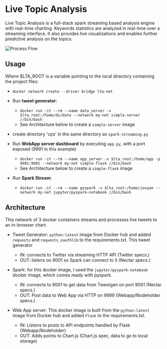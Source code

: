 # Live Topic Analysis

Live Topic Analysis is a full-stack spark streaming based
analysis engine with real-time charting.  Keywords statistics
are analyzed in real-time over a streaming interface. It also
provides live visualizations and enables further predictive
analysis on the topics.

![Process Flow](/images/Architecture.png)

## Usage

Where $LTA_ROOT is a variable pointing to the local directory
containing the project files:


- `docker network create --driver bridge lta-net`
- Run **tweet generator**:
  - `docker run -it --rm --name data_server -v $lta_root:/home/ds/data --network my-net
simple-server //bin/bash`
  - See Architecture below to create a `simple-server` image
- create directory 'cps' in the same directory as `spark-streaming.py`

- Run **WebApp server dashboard** by executing `app.py`, with a
port exposed (9991 in this example)

  - `docker run -it --rm --name app_server -v $lta_root:/home/app -p 9991:9991 --network
my-net simple-flask //bin/bash`
  - See Architecture below to create a `simple-flask` image

- Run **Spark Stream**:
  - `docker run -it --rm --name pyspark -v $lta_root:/home/jovyan --network my-net
jupyter/pyspark-notebook //bin/bash`

## Architecture
This network of 3 docker containers streams and processes live
tweets to an in-browser chart.

- Tweet Generator:
`python:latest` image from Docker hub and added `requests`
and `requests_oauthlib` to the requirements.txt. This tweet
generator

  - IN:  connects to Twitter via streaming HTTP API (Twitter specs.)
  - OUT: listens on 9001 so Spark can connect to it (Nectar specs.)

- Spark: for this docker image, I used the `jupyter/pyspark-notebook`
docker image, which comes ready with pyspark.

  - IN: connects to 9001 to get data from Tweetgen on port 9001 (Nectar specs.)
  - OUT: Post data to Web App via HTTP on 9999 (Webapp/Nodeholder specs.)

- Web App server: This docker image is built from the
`python:latest` image from Docker hub and added `Flask` to the
requirements.txt.

  - IN: Listens to posts to API endpoints handled by Flask (Webapp/Nodeholder)
  - OUT: Adds points to Chart.js (Chart.js spec, data to go to local storage)
